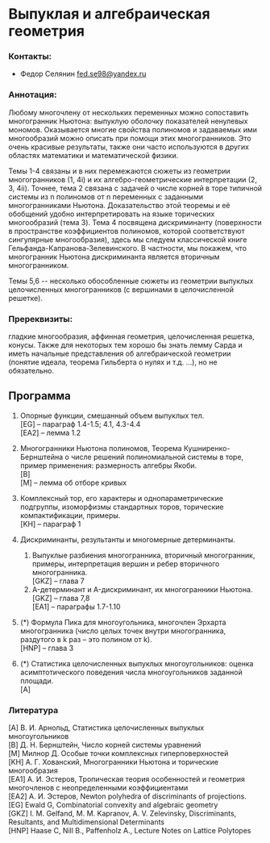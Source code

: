 # Выпуклая и алгебраическая геометрия

### Контакты:
* Федор Селянин <fed.se98@yandex.ru>

### Аннотация: 
Любому многочлену от нескольких переменных можно сопоставить многогранник Ньютона: выпуклую оболочку показателей ненулевых мономов. Оказывается многие свойства полиномов и задаваемых ими многообразий можно описать при помощи этих многогранников. Это очень красивые результаты, также они часто используются в других областях математики и математической физики.

Темы 1-4 связаны и в них перемежаются сюжеты из геометрии многогранников (1, 4i) и их алгебро-геометрические интерпретации (2, 3, 4ii). Точнее, тема 2 связана с задачей о числе корней в торе типичной системы из n полиномов от n переменных с заданными многогранниками Ньютона. Доказательство этой теоремы и её обобщений удобно интерпретировать на языке торических многообразий (тема 3). Тема 4 посвящена дискриминанту (поверхности в пространстве коэффициентов полиномов, которой соответствуют сингулярные многообразия), здесь мы следуем классической книге Гельфанда-Капранова-Зелевинского. В частности, мы покажем, что многогранник Ньютона дискриминанта является вторичным многогранником.

Темы 5,6 -- несколько обособленные сюжеты из геометрии выпуклых целочисленных многогранников (с вершинами в целочисленной решетке).

### Пререквизиты:
гладкие многообразия, аффинная геометрия, целочисленная решетка, конусы. Также для некоторых тем хорошо бы знать лемму Сарда и иметь начальные представления об алгебраической геометрии (понятие идеала, теорема Гильберта о нулях и т.д. ...), но не обязательно.

## Программа

1. Опорные функции, смешанный объем выпуклых тел.  
[EG] – параграф 1.4-1.5; 4.1, 4.3-4.4  
[EA2] – лемма 1.2  

2. Многогранники Ньютона полиномов, Теорема Кушниренко-Бернштейна о числе решений полиномиальной системы в торе, пример применения: размерность алгебры Якоби.  
[B]  
[M] – лемма об отборе кривых  

3. Комплексный тор, его характеры и однопараметрические подгруппы, изоморфизмы стандартных торов, торические компактификации, примеры.  
[KH] – параграф 1  

4. Дискриминанты, результанты и многомерные детерминанты.
   1. Выпуклые разбиения многогранника, вторичный многогранник, примеры, интерпретация вершин и ребер вторичного многогранника.  
[GKZ] – глава 7
   2. A-детерминант и A-дискриминант, их многогранники Ньютона.  
[GKZ] – глава 7,8  
[EA1] – параграфы 1.7-1.10  

5. (\*) Формула Пика для многоугольника, многочлен Эрхарта многогранника (число целых точек
внутри многогранника, раздутого в k раз – это полином от k).  
[HNP] – глава 3

6. (\*) Статистика целочисленных выпуклых многоугольников: оценка асимптотического поведения
числа многоугольников заданной площади.  
[A]

### Литература
[A] В. И. Арнольд, Статистика целочисленных выпуклых многоугольников  
[B] Д. Н. Бернштейн, Число корней системы уравнений  
[M] Милнор Д. Особые точки комплексных гиперповерхностей  
[KH] А. Г. Хованский, Многогранники Ньютона и торические многообразия  
[EA1] А. И. Эстеров, Тропическая теория особенностей и геометрия многочленов с неопределенными коэффициентами  
[EA2] А. И. Эстеров, Newton polyhedra of discriminants of projections.  
[EG] Ewald G, Combinatorial convexity and algebraic geometry  
[GKZ] I. M. Gelfand, M. M. Kapranov, A. V. Zelevinsky, Discriminants, Resultants, and Multidimensional Determinants  
[HNP] Haase C, Nill B., Paffenholz A., Lecture Notes on Lattice Polytopes
